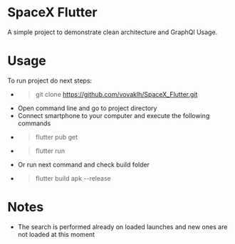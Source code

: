 # SpaceX Flutter
A simple project to demonstrate clean architecture and GraphQl Usage.

# Usage
To run project do next steps:
* > git clone https://github.com/vovaklh/SpaceX_Flutter.git
* Open command line and go to project directory
* Connect smartphone to your computer and execute the following commands
* > flutter pub get
* > flutter run
* Or run next command and check build folder
* > flutter build apk --release

# Notes
* The search is performed already on loaded launches and new ones are not loaded at this moment


